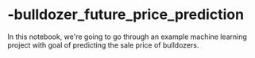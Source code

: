 # -bulldozer_future_price_prediction
In this notebook, we're going to go through an example machine learning project with goal of predicting the sale price of bulldozers.
